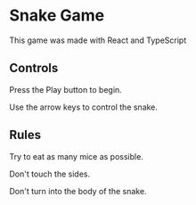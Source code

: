 # Snake Game

This game was made with React and TypeScript

## Controls

Press the Play button to begin.

Use the arrow keys to control the snake.

## Rules

Try to eat as many mice as possible.

Don't touch the sides.

Don't turn into the body of the snake.